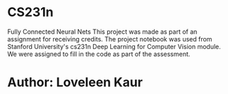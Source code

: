 # CS231n
Fully Connected Neural Nets 
This project was made as part of an assignment for receiving credits. The project notebook was used from Stanford University's cs231n Deep Learning for Computer Vision module. We were assigned to fill in the code as part of the assessment.

# Author: Loveleen Kaur

